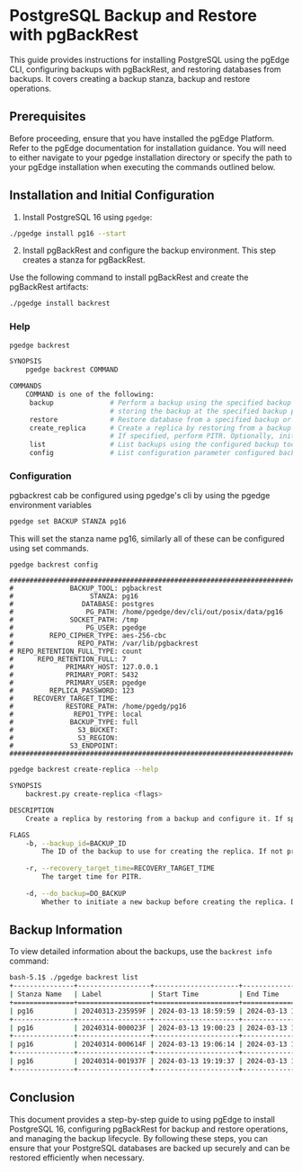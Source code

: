 # PostgreSQL Backup and Restore with pgBackRest

This guide provides instructions for installing PostgreSQL using the pgEdge CLI, configuring backups with pgBackRest, and restoring databases from backups. It covers creating a backup stanza, backup and restore operations.

## Prerequisites
Before proceeding, ensure that you have installed the pgEdge Platform. Refer to the pgEdge documentation for installation guidance. You will need to either navigate to your pgedge installation directory or specify the path to your pgEdge installation when executing the commands outlined below.

## Installation and Initial Configuration

1. Install PostgreSQL 16 using `pgedge`:

```bash
./pgedge install pg16 --start
```

2. Install pgBackRest and configure the backup environment. This step creates a stanza for pgBackRest. 

Use the following command to install pgBackRest and create the pgBackRest artifacts:

```bash
./pgedge install backrest
```

### Help

```sh
pgedge backrest 

SYNOPSIS
    pgedge backrest COMMAND

COMMANDS
    COMMAND is one of the following:
     backup              # Perform a backup using the specified backup tool and backup type,
                         # storing the backup at the specified backup path.
     restore             # Restore database from a specified backup or to a specific point in time.
     create_replica      # Create a replica by restoring from a backup and configure it. 
                         # If specified, perform PITR. Optionally, initiate a backup before creating the replica.
     list                # List backups using the configured backup tool.
     config              # List configuration parameter configured backup tool.
```

### Configuration
pgbackrest cab be configured using pgedge's cli by using the pgedge environment variables

```sh
pgedge set BACKUP STANZA pg16
```

This will set the stanza name pg16, similarly all of these can be configured using set commands.

```
pgedge backrest config
```

```
#######################################################################
#              BACKUP_TOOL: pgbackrest                             
#                   STANZA: pg16                                   
#                 DATABASE: postgres                               
#                  PG_PATH: /home/pgedge/dev/cli/out/posix/data/pg16
#              SOCKET_PATH: /tmp                                   
#                  PG_USER: pgedge                                  
#         REPO_CIPHER_TYPE: aes-256-cbc                            
#                REPO_PATH: /var/lib/pgbackrest                    
# REPO_RETENTION_FULL_TYPE: count                                  
#      REPO_RETENTION_FULL: 7                                      
#             PRIMARY_HOST: 127.0.0.1                              
#             PRIMARY_PORT: 5432                                   
#             PRIMARY_USER: pgedge                                  
#         REPLICA_PASSWORD: 123                                    
#     RECOVERY_TARGET_TIME:                                        
#             RESTORE_PATH: /home/pgedg/pg16                       
#               REPO1_TYPE: local                                  
#              BACKUP_TYPE: full                                   
#                S3_BUCKET:                                        
#                S3_REGION:                                        
#              S3_ENDPOINT:                                        
#######################################################################
```

```sh
pgedge backrest create-replica --help

SYNOPSIS
    backrest.py create-replica <flags>

DESCRIPTION
    Create a replica by restoring from a backup and configure it. If specified, perform PITR. Optionally, initiate a backup before creating the replica.

FLAGS
    -b, --backup_id=BACKUP_ID
        The ID of the backup to use for creating the replica. If not provided, the latest backup will be used unless do_backup is True.
    
    -r, --recovery_target_time=RECOVERY_TARGET_TIME
        The target time for PITR.
    
    -d, --do_backup=DO_BACKUP
        Whether to initiate a new backup before creating the replica. Defaults to False.
```



## Backup Information
To view detailed information about the backups, use the `backrest info` command:

```sh
bash-5.1$ ./pgedge backrest list
+---------------+------------------+---------------------+---------------------+-------------+-----------+---------------+-------------+
| Stanza Name   | Label            | Start Time          | End Time            | WAL Start   | WAL End   | Backup Type   | Size (GB)   |
+===============+==================+=====================+=====================+=============+===========+===============+=============+
| pg16          | 20240313-235959F | 2024-03-13 18:59:59 | 2024-03-13 19:00:02 | 0/2000028   | 0/2000138 | full          | 0.02 GB     |
+---------------+------------------+---------------------+---------------------+-------------+-----------+---------------+-------------+
| pg16          | 20240314-000023F | 2024-03-13 19:00:23 | 2024-03-13 19:00:26 | 0/4000028   | 0/4000100 | full          | 0.02 GB     |
+---------------+------------------+---------------------+---------------------+-------------+-----------+---------------+-------------+
| pg16          | 20240314-000614F | 2024-03-13 19:06:14 | 2024-03-13 19:06:17 | 0/6000028   | 0/6000100 | full          | 0.02 GB     |
+---------------+------------------+---------------------+---------------------+-------------+-----------+---------------+-------------+
| pg16          | 20240314-001937F | 2024-03-13 19:19:37 | 2024-03-13 19:19:39 | 0/8000028   | 0/8000100 | full          | 0.02 GB     |
+---------------+------------------+---------------------+---------------------+-------------+-----------+---------------+-------------+
```
## Conclusion
This document provides a step-by-step guide to using pgEdge to install PostgreSQL 16, configuring pgBackRest for backup and restore operations, and managing the backup lifecycle. By following these steps, you can ensure that your PostgreSQL databases are backed up securely and can be restored efficiently when necessary.




